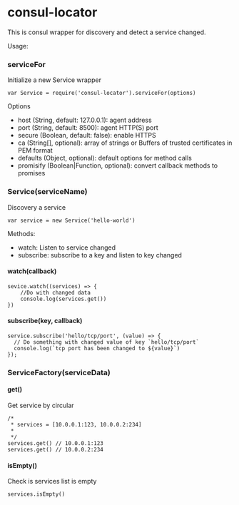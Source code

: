 # consul-locator

This is consul wrapper for discovery and detect a service changed.

Usage:

### serviceFor

Initialize a new Service wrapper
  
    var Service = require('consul-locator').serviceFor(options)

Options

* host (String, default: 127.0.0.1): agent address
* port (String, default: 8500): agent HTTP(S) port
* secure (Boolean, default: false): enable HTTPS
* ca (String[], optional): array of strings or Buffers of trusted certificates in PEM format
* defaults (Object, optional): default options for method calls
* promisify (Boolean|Function, optional): convert callback methods to promises


### Service(serviceName)

Discovery a service

    var service = new Service('hello-world')

Methods:
* watch: Listen to service changed
* subscribe: subscribe to a key and listen to key changed

#### watch(callback)

    sevice.watch((services) => {
        //Do with changed data
        console.log(services.get())
    })

#### subscribe(key, callback)

    service.subscribe('hello/tcp/port', (value) => {
      // Do something with changed value of key `hello/tcp/port`
      console.log(`tcp port has been changed to ${value}`)
    });

### ServiceFactory(serviceData)

#### get()

Get service by circular


    /*
     * services = [10.0.0.1:123, 10.0.0.2:234]
     *
     */
    services.get() // 10.0.0.1:123
    services.get() // 10.0.0.2:234

#### isEmpty()

Check is services list is empty

    services.isEmpty()
